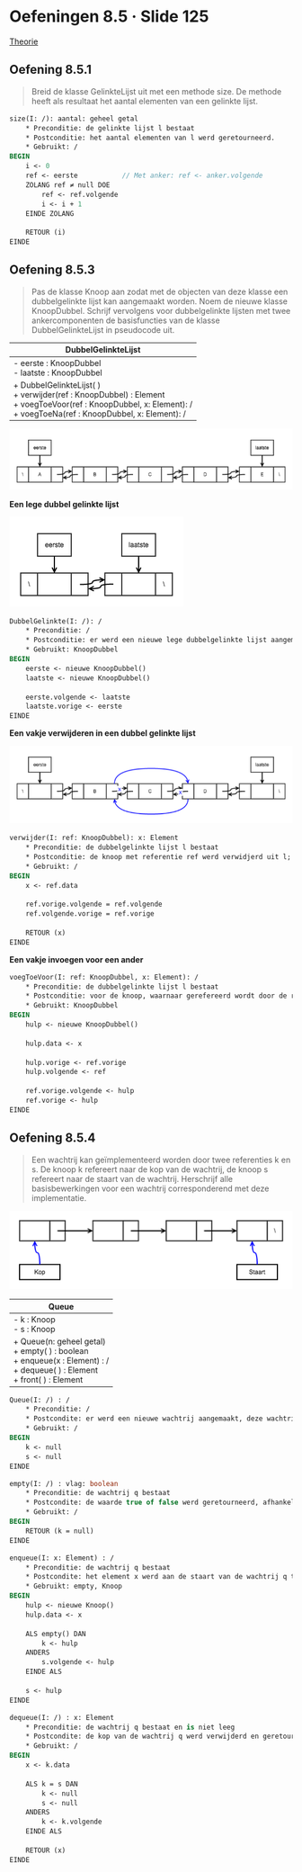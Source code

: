 # Oefeningen 8.5 &middot; Slide 125

[Theorie](/1ste-jaar/semester-II/Probleem-Oplossend-Denken-I.md#hoofdstuk-8)

## Oefening 8.5.1

> Breid de klasse GelinkteLijst uit met een methode size. De methode heeft als
resultaat het aantal elementen van een gelinkte lijst.

```pascal
size(I: /): aantal: geheel getal
    * Preconditie: de gelinkte lijst l bestaat
    * Postconditie: het aantal elementen van l werd geretourneerd.
    * Gebruikt: /
BEGIN
    i <- 0
    ref <- eerste           // Met anker: ref <- anker.volgende
    ZOLANG ref ≠ null DOE
        ref <- ref.volgende
        i <- i + 1
    EINDE ZOLANG
    
    RETOUR (i)
EINDE
```

## Oefening 8.5.3

> Pas de klasse Knoop aan zodat met de objecten van deze klasse een dubbelgelinkte
lijst kan aangemaakt worden. Noem de nieuwe klasse KnoopDubbel.
Schrijf vervolgens voor dubbelgelinkte lijsten met twee ankercomponenten de
basisfuncties van de klasse DubbelGelinkteLijst in pseudocode uit.

| DubbelGelinkteLijst |
| ------------------- |
| - eerste : KnoopDubbel<br>- laatste : KnoopDubbel |
| + DubbelGelinkteLijst( )<br>+ verwijder(ref : KnoopDubbel) : Element<br>+ voegToeVoor(ref : KnoopDubbel, x: Element): /<br>+ voegToeNa(ref : KnoopDubbel, x: Element): / |

![](/afbeeldingen/1ste-jaar/semester-II/Probleem-Oplossend-Denken-I/dubbelgelinktel_lijst.png)

**Een lege dubbel gelinkte lijst**

![](/afbeeldingen/1ste-jaar/semester-II/Probleem-Oplossend-Denken-I/lege_dubbelgelinkte_lijst.png)

```pascal
DubbelGelinkte(I: /): /
    * Preconditie: /
    * Postconditie: er werd een nieuwe lege dubbelgelinkte lijst aangemaakt
    * Gebruikt: KnoopDubbel
BEGIN
    eerste <- nieuwe KnoopDubbel()
    laatste <- nieuwe KnoopDubbel()
    
    eerste.volgende <- laatste
    laatste.vorige <- eerste
EINDE
```

**Een vakje verwijderen in een dubbel gelinkte lijst**

![](/afbeeldingen/1ste-jaar/semester-II/Probleem-Oplossend-Denken-I/dubbelgelinktel_lijst_verwijderen.png)

```pascal
verwijder(I: ref: KnoopDubbel): x: Element
    * Preconditie: de dubbelgelinkte lijst l bestaat
    * Postconditie: de knoop met referentie ref werd verwidjerd uit l; de waarde van het data-veld van de verwijderde knoop werd geretourneerd.
    * Gebruikt: /
BEGIN
    x <- ref.data
    
    ref.vorige.volgende = ref.volgende
    ref.volgende.vorige = ref.vorige
    
    RETOUR (x)
EINDE
```

**Een vakje invoegen voor een ander**

```pascal
voegToeVoor(I: ref: KnoopDubbel, x: Element): /
    * Preconditie: de dubbelgelinkte lijst l bestaat
    * Postconditie: voor de knoop, waarnaar gerefereerd wordt door de referentie ref, werd een nieuwe knoop met data-veld x toegevoegd
    * Gebruikt: KnoopDubbel
BEGIN
    hulp <- nieuwe KnoopDubbel()
    
    hulp.data <- x
    
    hulp.vorige <- ref.vorige
    hulp.volgende <- ref
    
    ref.vorige.volgende <- hulp
    ref.vorige <- hulp
EINDE
```

## Oefening 8.5.4

> Een wachtrij kan geïmplementeerd worden door twee referenties k en s. De knoop
k refereert naar de kop van de wachtrij, de knoop s refereert naar de staart van de
wachtrij.
Herschrijf alle basisbewerkingen voor een wachtrij corresponderend met deze
implementatie.

![](/afbeeldingen/1ste-jaar/semester-II/Probleem-Oplossend-Denken-I/oefening8.5.4.png)

| Queue |
| ----- |
| - k : Knoop<br>- s : Knoop |
| + Queue(n: geheel getal)<br>+ empty( ) : boolean<br>+ enqueue(x : Element) : /<br>+ dequeue( ) : Element<br>+ front( ) : Element |

```pascal
Queue(I: /) : /
    * Preconditie: /
    * Postcondite: er werd een nieuwe wachtrij aangemaakt, deze wachtrij bestaat als lege wachtrij
    * Gebruikt: /
BEGIN
    k <- null
    s <- null
EINDE
```

```pascal
empty(I: /) : vlag: boolean
    * Preconditie: de wachtrij q bestaat
    * Postcondite: de waarde true of false werd geretourneerd, afhankelijk van het feit of de wachtrij q leeg is of niet.
    * Gebruikt: /
BEGIN
    RETOUR (k = null)
EINDE
```

```pascal
enqueue(I: x: Element) : /
    * Preconditie: de wachtrij q bestaat
    * Postcondite: het element x werd aan de staart van de wachtrij q toegevoegd
    * Gebruikt: empty, Knoop
BEGIN
    hulp <- nieuwe Knoop()
    hulp.data <- x
    
    ALS empty() DAN
        k <- hulp
    ANDERS
        s.volgende <- hulp
    EINDE ALS
    
    s <- hulp
EINDE
```

```pascal
dequeue(I: /) : x: Element
    * Preconditie: de wachtrij q bestaat en is niet leeg
    * Postcondite: de kop van de wachtrij q werd verwijderd en geretourneerd
    * Gebruikt: /
BEGIN
    x <- k.data

    ALS k = s DAN
        k <- null
        s <- null
    ANDERS
        k <- k.volgende
    EINDE ALS
    
    RETOUR (x)
EINDE
```
